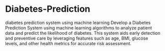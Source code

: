 # Diabetes-Prediction
diabetes prediction system using machine learning 
Develop a Diabetes Prediction System using machine learning algorithms to analyze patient data and predict the likelihood of diabetes.
This system aids early detection and preventive care by leveraging features such as age, BMI, glucose levels, and other health metrics for accurate risk assessment.
